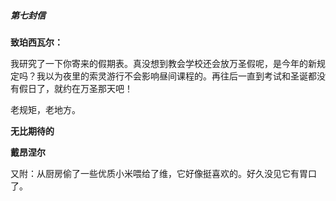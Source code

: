 ##### 第七封信

**致珀西瓦尔：**

我研究了一下你寄来的假期表。真没想到教会学校还会放万圣假呢，是今年的新规定吗？我以为夜里的索灵游行不会影响昼间课程的。再往后一直到考试和圣诞都没有假日了，就约在万圣那天吧！

老规矩，老地方。

**无比期待的**

**戴昂涅尔**


又附：从厨房偷了一些优质小米喂给了维，它好像挺喜欢的。好久没见它有胃口了。

